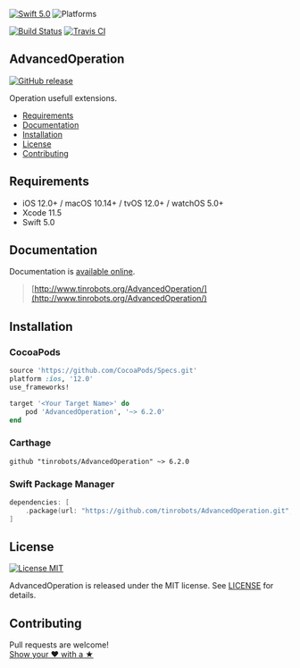 [![Swift 5.0](https://img.shields.io/badge/Swift-5.0-orange.svg?style=flat)](https://developer.apple.com/swift)
![Platforms](https://img.shields.io/badge/Platform-iOS%2011%2B%20|%20macOS%2010.13+%20|%20tvOS%2011+%20|%20watchOS%204+-blue.svg) 

[![Build Status](https://github.com/tinrobots/AdvancedOperation/workflows/AdvancedOperation%20CI/badge.svg?branch=master)](https://github.com/tinrobots/AdvancedOperation/actions)
[![Travis CI](https://travis-ci.org/tinrobots/AdvancedOperation.svg?branch=master)](https://travis-ci.org/tinrobots/AdvancedOperation)

## AdvancedOperation
[![GitHub release](https://img.shields.io/github/release/tinrobots/AdvancedOperation.svg)](https://github.com/tinrobots/AdvancedOperation/releases) 

Operation usefull extensions.

- [Requirements](#requirements)
- [Documentation](#documentation)
- [Installation](#installation)
- [License](#license)
- [Contributing](#contributing)

## Requirements

- iOS 12.0+ / macOS 10.14+ / tvOS 12.0+ / watchOS 5.0+
- Xcode 11.5
- Swift 5.0

## Documentation

Documentation is [available online](http://www.tinrobots.org/AdvancedOperation/).

> [http://www.tinrobots.org/AdvancedOperation/](http://www.tinrobots.org/AdvancedOperation/)

## Installation

### CocoaPods

```ruby
source 'https://github.com/CocoaPods/Specs.git'
platform :ios, '12.0'
use_frameworks!

target '<Your Target Name>' do
    pod 'AdvancedOperation', '~> 6.2.0'
end
```

### Carthage

```ogdl
github "tinrobots/AdvancedOperation" ~> 6.2.0
```

### Swift Package Manager

```swift
dependencies: [
    .package(url: "https://github.com/tinrobots/AdvancedOperation.git", from: "6.2.0")
]
```

## License

[![License MIT](https://img.shields.io/badge/License-MIT-lightgrey.svg?style=flat)](https://github.com/tinrobots/AdvancedOperation/blob/master/LICENSE.md)

AdvancedOperation is released under the MIT license. See [LICENSE](./LICENSE.md) for details.

## Contributing

Pull requests are welcome!  
[Show your ❤ with a ★](https://github.com/tinrobots/AdvancedOperation/stargazers)
